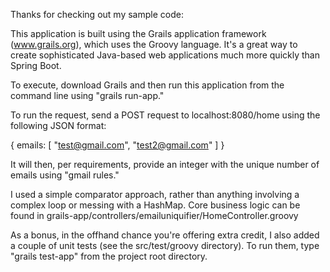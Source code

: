 Thanks for checking out my sample code:

This application is built using the Grails application framework (www.grails.org), which uses the Groovy language. It's a great way to create sophisticated Java-based web applications much more quickly than Spring Boot.

To execute, download Grails and then run this application from the command line using "grails run-app."

To run the request, send a POST request to localhost:8080/home using the following JSON format:

{
    emails: [
             "test@gmail.com", 
             "test2@gmail.com" 
            ]
}

It will then, per requirements, provide an integer with the unique number of emails using "gmail rules."

I used a simple comparator approach, rather than anything involving a complex loop or messing with a HashMap. Core business logic can be found in grails-app/controllers/emailuniquifier/HomeController.groovy

As a bonus, in the offhand chance you're offering extra credit, I also added a couple of unit tests (see the src/test/groovy directory). To run them, type "grails test-app" from the project root directory.

